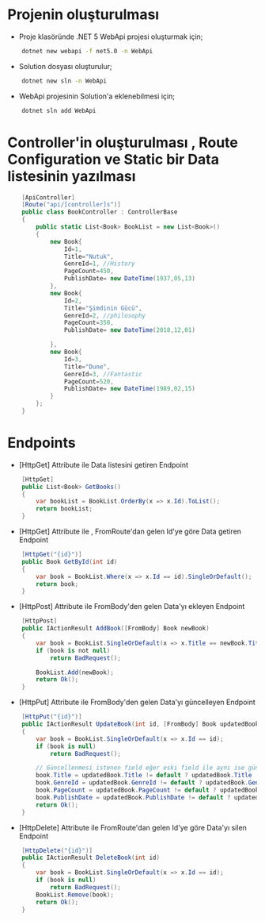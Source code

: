 # Projenin oluşturulması
* Proje klasöründe .NET 5 WebApi projesi oluşturmak için; 
```bash
    dotnet new webapi -f net5.0 -n WebApi
```
* Solution dosyası oluşturulur;
```bash
    dotnet new sln -n WebApi
```
* WebApi projesinin Solution'a eklenebilmesi için;
```bash
    dotnet sln add WebApi   
``` 

# Controller'in oluşturulması , Route Configuration ve Static bir Data listesinin yazılması
```csharp
    [ApiController]
    [Route("api/[controller]s")]
    public class BookController : ControllerBase
    {
        public static List<Book> BookList = new List<Book>()
        {
            new Book{
                Id=1,
                Title="Nutuk",
                GenreId=1, //History
                PageCount=450,
                PublishDate= new DateTime(1937,05,13)
            },
            new Book{
                Id=2,
                Title="Şimdinin Gücü",
                GenreId=2, //philosophy
                PageCount=350,
                PublishDate= new DateTime(2018,12,01)

            },
            new Book{
                Id=3,
                Title="Dune",
                GenreId=3, //Fantastic
                PageCount=520,
                PublishDate= new DateTime(1989,02,15)
            }
        };
    }
```

# Endpoints
* [HttpGet] Attribute ile Data listesini getiren Endpoint
```csharp
    [HttpGet]
    public List<Book> GetBooks()
    {
        var bookList = BookList.OrderBy(x => x.Id).ToList();
        return bookList;
    }
```
* [HttpGet] Attribute ile , FromRoute'dan gelen Id'ye göre Data getiren Endpoint
```csharp
    [HttpGet("{id}")]
    public Book GetById(int id)
    {
        var book = BookList.Where(x => x.Id == id).SingleOrDefault();
        return book;
    }
```
* [HttpPost] Attribute ile FromBody'den gelen Data'yı ekleyen Endpoint
```csharp
    [HttpPost]
    public IActionResult AddBook([FromBody] Book newBook)
    {
        var book = BookList.SingleOrDefault(x => x.Title == newBook.Title);
        if (book is not null)
            return BadRequest();

        BookList.Add(newBook);
        return Ok();
    }
```
* [HttpPut] Attribute ile FromBody'den gelen Data'yı güncelleyen Endpoint
```csharp
    [HttpPut("{id}")]
    public IActionResult UpdateBook(int id, [FromBody] Book updatedBook)
    {
        var book = BookList.SingleOrDefault(x => x.Id == id);
        if (book is null)
            return BadRequest();

        // Güncellenmesi istenen field eğer eski field ile aynı ise güncelleme gerçekleşmesin!!!    
        book.Title = updatedBook.Title != default ? updatedBook.Title : book.Title;
        book.GenreId = updatedBook.GenreId != default ? updatedBook.GenreId : book.GenreId;
        book.PageCount = updatedBook.PageCount != default ? updatedBook.PageCount : book.PageCount;
        book.PublishDate = updatedBook.PublishDate != default ? updatedBook.PublishDate : book.PublishDate;
        return Ok();
    }
```
* [HttpDelete] Attribute ile FromRoute'dan gelen Id'ye göre Data'yı silen Endpoint
```csharp
    [HttpDelete("{id}")]
    public IActionResult DeleteBook(int id)
    {
        var book = BookList.SingleOrDefault(x => x.Id == id);
        if (book is null)
            return BadRequest();
        BookList.Remove(book);
        return Ok();
    }
```